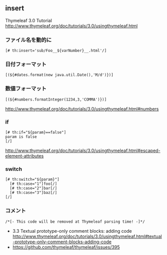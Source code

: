 ## insert

Thymeleaf 3.0 Tutorial
http://www.thymeleaf.org/doc/tutorials/3.0/usingthymeleaf.html



### ファイル名を動的に

```
[# th:insert='sub/Foo__${varNumber}__.html'/]
```

### 日付フォーマット
```
[(${#dates.format(new java.util.Date(),'M/d')})]
```

### 数値フォーマット
```
[(${#numbers.formatInteger(1234,3,'COMMA')})]
```

http://www.thymeleaf.org/doc/tutorials/3.0/usingthymeleaf.html#numbers


### if

```
[# th:if="${param}==false"]
param is false
[/]
```
http://www.thymeleaf.org/doc/tutorials/3.0/usingthymeleaf.html#escaped-element-attributes

### switch

```
[# th:switch="${param}"]
  [# th:case="1"]foo[/]
  [# th:case="2"]bar[/]
  [# th:case="3"]baz[/]
[/]
```

### コメント
```
/*[- This code will be removed at Thymeleaf parsing time! -]*/
```
- 3.3 Textual prototype-only comment blocks: adding code http://www.thymeleaf.org/doc/tutorials/3.0/usingthymeleaf.html#textual-prototype-only-comment-blocks-adding-code
- https://github.com/thymeleaf/thymeleaf/issues/395

